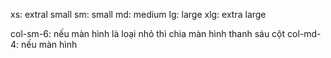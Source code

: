 xs: extral small
sm: small
md: medium
lg: large
xlg: extra large

col-sm-6: nếu màn hình là loại nhỏ thì chia màn hình thanh sáu cột
col-md-4: nếu màn hình 

<div class="row">
    
</div>